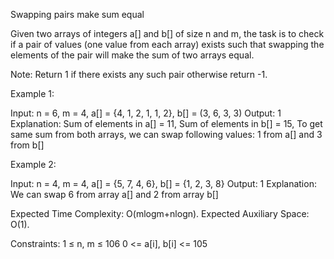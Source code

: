 Swapping pairs make sum equal

Given two arrays of integers a[] and b[] of size n and m, the task is to check if a pair of values (one value from each array) exists such that swapping the elements of the pair will make the sum of two arrays equal.

Note: Return 1 if there exists any such pair otherwise return -1.

Example 1:

Input: n = 6, m = 4, a[] = {4, 1, 2, 1, 1, 2}, b[] = (3, 6, 3, 3)
Output: 1
Explanation: Sum of elements in a[] = 11, Sum of elements in b[] = 15, To get same sum from both arrays, we can swap following values: 1 from a[] and 3 from b[]


Example 2:

Input: n = 4, m = 4, a[] = {5, 7, 4, 6}, b[] = {1, 2, 3, 8}
Output: 1
Explanation: We can swap 6 from array a[] and 2 from array b[]


Expected Time Complexity: O(mlogm+nlogn).
Expected Auxiliary Space: O(1).

Constraints:
1 ≤ n, m ≤ 106
0 <= a[i], b[i] <= 105